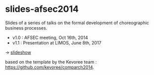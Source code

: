 # slides-afsec2014

Slides of a series of talks on the formal development of choreographic business processes.

- v1.0 : AFSEC meeting, Oct 16th, 2014
- v1.1 : Presentation at LIMOS, June 8th, 2017

&rightarrow; [slideshow](https://pascalpoizat.github.io/slides-afsec2014)

based on the template by the Kevoree team : https://github.com/kevoree/comparch2014.
